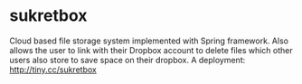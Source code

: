 # sukretbox
Cloud based file storage system implemented with Spring framework. Also allows the user to link with their Dropbox account to delete files which other users also store to save space on their dropbox.
A deployment: http://tiny.cc/sukretbox

